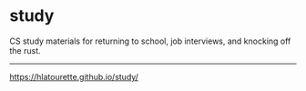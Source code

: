 # study
CS study materials for returning to school, job interviews, and knocking off the rust.

---

https://hlatourette.github.io/study/

